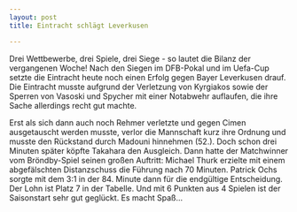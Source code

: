 ```yaml
---
layout: post
title: Eintracht schlägt Leverkusen

---
```


Drei Wettbewerbe, drei Spiele, drei Siege - so lautet die Bilanz der vergangenen Woche! Nach den Siegen im DFB-Pokal und im Uefa-Cup setzte die Eintracht heute noch einen Erfolg gegen Bayer Leverkusen drauf. Die Eintracht musste aufgrund der Verletzung von Kyrgiakos sowie der Sperren von Vasoski und Spycher mit einer Notabwehr auflaufen, die ihre Sache allerdings recht gut machte.

Erst als sich dann auch noch Rehmer verletzte und gegen Cimen ausgetauscht werden musste, verlor die Mannschaft kurz ihre Ordnung und musste den Rückstand durch Madouni hinnehmen (52.). Doch schon drei Minuten später köpfte Takahara den Ausgleich. Dann hatte der Matchwinner vom Bröndby-Spiel seinen großen Auftritt: Michael Thurk erzielte mit einem abgefälschten Distanzschuss die Führung nach 70 Minuten. Patrick Ochs sorgte mit dem 3:1 in der 84. Minute dann für die endgültige Entscheidung. Der Lohn ist Platz 7 in der Tabelle. Und mit 6 Punkten aus 4 Spielen ist der Saisonstart sehr gut geglückt. Es macht Spaß...
